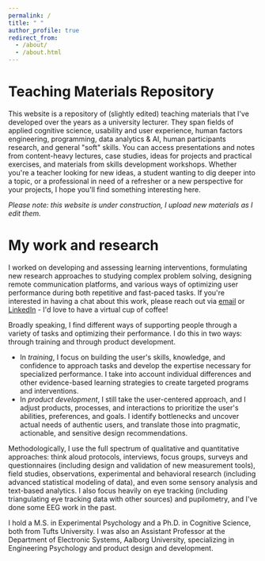 ```yaml
---
permalink: /
title: " "
author_profile: true
redirect_from: 
  - /about/
  - /about.html
---
```


Teaching Materials Repository
======
This website is a repository of (slightly edited) teaching materials that I've developed over the years as a university lecturer. They span fields of applied cognitive science, usability and user experience, human factors engineering, programming, data analytics & AI, human participants research, and general "soft" skills. You can access presentations and notes from content-heavy lectures, case studies, ideas for projects and practical exercises, and materials from skills development workshops. Whether you're a teacher looking for new ideas, a student wanting to dig deeper into a topic, or a professional in need of a refresher or a new perspective for your projects, I hope you'll find something interesting here. 

_Please note: this website is under construction, I upload new materials as I edit them._

My work and research
======
I worked on developing and assessing learning interventions, formulating new research approaches to studying complex problem solving, designing remote communication platforms, and various ways of optimizing user performance during both repetitive and fast-paced tasks. If you're interested in having a chat about this work, please reach out via [email](mailto:akaszowska@proton.me) or [LinkedIn](https://www.linkedin.com/in/akaszowska/) - I'd love to have a virtual cup of coffee! 

Broadly speaking, I find different ways of supporting people through a variety of tasks and optimizing their performance. I do this in two ways: through training and through product development. 
* In _training_, I focus on building the user's skills, knowledge, and confidence to approach tasks and develop the expertise necessary for specialized performance. I take into account individual differences and other evidence-based learning strategies to create targeted programs and interventions.
* In _product development_, I still take the user-centered approach, and I adjust products, processes, and interactions to prioritize the user's abilities, preferences, and goals. I identify bottlenecks and uncover actual needs of authentic users, and translate those into pragmatic, actionable, and sensitive design recommendations. 

Methodologically, I use the full spectrum of qualitative and quantitative approaches: think aloud protocols, interviews, focus groups, surveys and questionnaires (including design and validation of new measurement tools), field studies, observations, experimental and behavioral research (including advanced statistical modeling of data), and even some sensory analysis and text-based analytics. I also focus heavily on eye tracking (including triangulating eye tracking data with other sources) and pupilometry, and I've done some EEG work in the past. 

I hold a M.S. in Experimental Psychology and a Ph.D. in Cognitive Science, both from Tufts University. I was also an Assistant Professor at the Department of Electronic Systems, Aalborg University, specializing in Engineering Psychology and product design and development.
